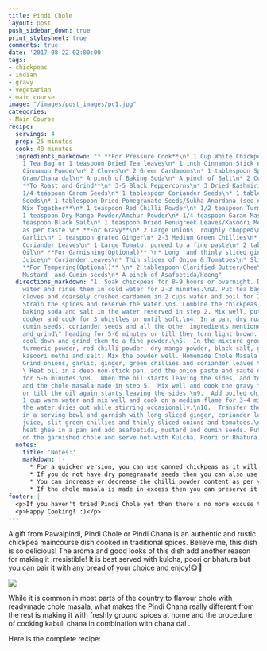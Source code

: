 ```yaml
---
title: Pindi Chole
layout: post
push_sidebar_down: true
print_stylesheet: true
comments: true
date: '2017-08-22 02:00:00'
tags:
- chickpeas
- indian
- gravy
- vegetarian
- main course
image: "/images/post_images/pc1.jpg"
categories:
- Main Course
recipe:
  servings: 4
  prep: 25 minutes
  cook: 40 minutes
  ingredients_markdown: "* **For Pressure Cook**\n* 1 Cup White Chickpeas/Kabuli Chana\n*
    1 Tea Bag or 1 teaspoon Dried Tea leaves\n* 1 inch Cinnamon Stick or 1 teaspoon
    Cinnamon Powder\n* 2 Cloves\n* 2 Green Cardamoms\n* 1 tablespoon Split Bengal
    Gram/Chana dal\n* A pinch of Baking Soda\n* A pinch of Salt\n* 2 Cups Water\n*
    **To Roast and Grind**\n* 3-5 Black Peppercorns\n* 3 Dried Kashmiri Red Chillies\n*
    1/4 teaspoon Carom Seeds\n* 1 tablespoon Coriander Seeds\n* 1 tablespoon Cumin
    Seeds\n* 1 tablespoon Dried Pomegranate Seeds/Sukha Anardana (see notes)\n* **To
    Mix Together**\n* 1 teaspoon Red Chilli Powder\n* 1/2 teaspoon Turmeric Powder\n*
    1 teaspoon Dry Mango Powder/Amchur Powder\n* 1/4 teaspoon Garam Masala\n* 1/4
    teaspoon Black Salt\n* 1 teaspoon Dried Fenugreek Leaves/Kasoori Methi\n* Salt
    as per taste \n* **For Gravy**\n* 2 Large Onions, roughly chopped\n* 5-6 cloves
    Garlic\n* 1 teaspoon grated Ginger\n* 2-3 Medium Green Chillies\n* 2 tablespoon
    Coriander Leaves\n* 1 Large Tomato, pureed to a fine paste\n* 2 tablespoon Olive
    Oil\n* **For Garnishing(Optional)** \n* Long  and thinly sliced ginger\n* Lemon
    Juice\n* Coriander Leaves\n* Thin slices of Onion & Tomatoes\n* Slit Green Chillies\n*
    **For Tempering(Optional)** \n* 2 tablespoon Clarified Butter/Ghee\n*  1 tablespoon
    Mustard  and Cumin seeds\n* A pinch of Asafoetida/Heeng"
  directions_markdown: "1. Soak chickpeas for 8-9 hours or overnight. Drain the excess
    water and rinse them in cold water for 2-3 minutes.\n2. Put tea bag/powder, cinnamon,
    cloves and coarsely crushed cardamom in 2 cups water and boil for 2-3 minutes.
    Strain the spices and reserve the water.\n3. Combine the chickpeas, chana dal,
    baking soda and salt in the water reserved in step 2. Mix well, put in a pressure
    cooker and cook for 3 whistles or until soft.\n4. In a pan, dry roast black peppercorns,
    cumin seeds, coriander seeds and all the other ingredients mentioned in \"to roast
    and grind\" heading for 5-6 minutes or till they turn light brown. Let the spices
    cool down and grind them to a fine powder.\n5.  In the mixture ground above, add
    turmeric powder, red chilli powder, dry mango powder, black salt, garam masala,
    kasoori methi and salt. Mix the powder well. Homemade Chole Masala is ready. \n6.
    Grind onions, garlic, ginger, green chillies and coriander leaves to a fine paste.\n7.
    \ Heat oil in a deep non-stick pan, add the onion paste and sauté on a medium
    for 5-6 minutes.\n8.  When the oil starts leaving the sides, add tomato pureé
    and the chole masala made in step 5.  Mix well and cook the gravy for 6-7 minutes
    or till the oil again starts leaving the sides.\n9.  Add boiled chickpeas and
    1 cup warm water and mix well and cook on a medium flame for 3-4 minutes or till
    the water dries out while stirring occasionally.\n10.  Transfer the prepared chole
    in a serving bowl and garnish with long sliced ginger, coriander leaves, lemon
    juice, slit green chillies and thinly sliced onions and tomatoes.\n12. For tempering,
    heat ghee in a pan and add asafoetida, mustard and cumin seeds. Put the tempering
    on the garnished chole and serve hot with Kulcha, Poori or Bhatura."
  notes:
    title: 'Notes:'
    markdown: |-
      * For a quicker version, you can use canned chickpeas as it will save soaking and boiling time.
      * If you do not have dry pomegranate seeds then you can also use tamarind paste. In this case, add the tamarind paste in step 8 after adding tomato pureé.
      * You can increase or decrease the chilli powder content as per your taste.
      * If the chole masala is made in excess then you can preserve it for a couple of months. Put it in an air tight container and keep in your refrigerator.
footer: |-
  <p>If you haven't tried Pindi Chole yet then there's no more excuse to do it and you are going to love it! Do try this recipe at home and let us know how it went. Leave a comment, take a picture, post it on Instagram and tag me @deepika2808.</p>
  <p>Happy Cooking! :)</p>
---
```


A gift from Rawalpindi, Pindi Chole or Pindi Chana is an authentic and rustic chickpea maincourse dish cooked in traditional spices. Believe me, this dish is so delicious! The aroma and good looks of this dish add another reason for making it irresistible! It is best served with kulcha, poori or bhatura but you can pair it with any bread of your choice and enjoy!😋🍛⠀

![](/images/post_images/pc2.jpg)

While it is common in most parts of the country to flavour chole with readymade chole masala, what makes the Pindi Chana really different from the rest is making it with freshly ground spices at home and the procedure of cooking kabuli chana in combination with chana dal .

Here is the complete recipe: